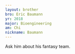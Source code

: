 ```yaml
---
layout: brother
bro: Eric Baumann
yr: 2018
major: Bioengineering
am: Chi
nickname: Baumann
---
```

Ask him about his fantasy team.
